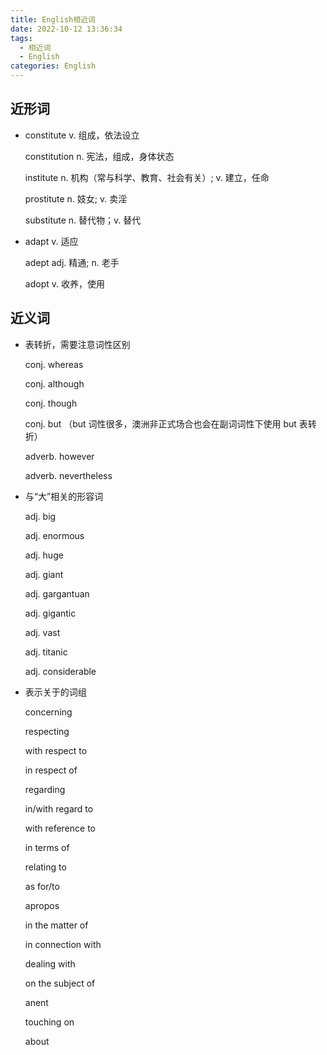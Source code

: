 ```yaml
---
title: English相近词
date: 2022-10-12 13:36:34
tags:
  - 相近词
  - English
categories: English
---
```


## 近形词

- constitute v. 组成，依法设立

  constitution n. 宪法，组成，身体状态

  institute n. 机构（常与科学、教育、社会有关）; v. 建立，任命

  prostitute n. 妓女; v. 卖淫

  substitute n. 替代物；v. 替代

- adapt v. 适应

  adept adj. 精通; n. 老手

  adopt v. 收养，使用

<!-- more -->

## 近义词

- 表转折，需要注意词性区别

  conj. whereas

  conj. although

  conj. though

  conj. but （but 词性很多，澳洲非正式场合也会在副词词性下使用 but 表转折）

  adverb. however

  adverb. nevertheless

- 与“大”相关的形容词

  adj. big

  adj. enormous

  adj. huge

  adj. giant

  adj. gargantuan

  adj. gigantic

  adj. vast

  adj. titanic

  adj. considerable

- 表示关于的词组

  concerning

  respecting

  with respect to

  in respect of

  regarding

  in/with regard to

  with reference to

  in terms of

  relating to

  as for/to

  apropos

  in the matter of

  in connection with

  dealing with

  on the subject of

  anent

  touching on

  about
